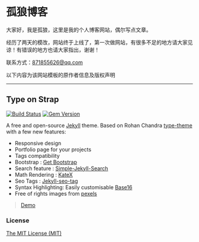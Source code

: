 # 孤狼博客

大家好，我是孤狼，这里是我的个人博客网站，偶尔写点文章。

经历了两天的模改，网站终于上线了，第一次做网站，有很多不足的地方请大家见谅！有错误的地方也请大家指出，谢谢！

联系方式：871855626@qq.com

以下内容为该网站模板的原作者信息及版权声明

---

## Type on Strap

[![Build Status](https://travis-ci.org/Sylhare/Type-on-Strap.svg?branch=master)](https://travis-ci.org/Sylhare/Type-on-Strap) 
[![Gem Version](https://badge.fury.io/rb/type-on-strap.svg)](https://badge.fury.io/rb/type-on-strap)

A free and open-source [Jekyll](https://jekyllrb.com) theme. Based on Rohan Chandra [type-theme](https://github.com/rohanchandra/type-theme) with a few new features:

* Responsive design
* Portfolio page for your projects
* Tags compatibility
* Bootstrap : [Get Bootstrap](http://getbootstrap.com/)
* Search feature : [Simple-Jekyll-Search](https://github.com/christian-fei/Simple-Jekyll-Search)
* Math Rendering : [KateX](https://github.com/Khan/KaTeX)
* Seo Tags : [Jekyll-seo-tag](https://help.github.com/articles/search-engine-optimization-for-github-pages/)
* Syntax Highlighting: Easily customisable [Base16](https://github.com/chriskempson/base16)
* Free of rights images from [pexels](https://www.pexels.com/)

> [Demo](https://sylhare.github.io/Type-on-Strap/)

### License

[The MIT License (MIT)](https://raw.githubusercontent.com/Sylhare/Type-on-Strap/master/LICENSE)
